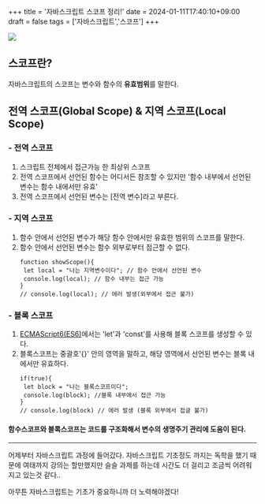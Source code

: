 +++
title = '자바스크립트 스코프 정리!'
date = 2024-01-11T17:40:10+09:00
draft = false
tags = ['자바스크립트','스코프']
+++

![](https://velog.velcdn.com/images/greysu1/post/c8dbca31-fe10-471c-bdad-798093c9698f/image.png)

## 스코프란?
자바스크립트의 스코프는 변수와 함수의 **유효범위**를 말한다.

## 전역 스코프(Global Scope) & 지역 스코프(Local Scope)

### - 전역 스코프
  
1. 스크립트 전체에서 접근가능 한 최상위 스코프
2. 전역 스코프에서 선언된 함수는 어디서든 참조할 수 있지만 '함수 내부에서 선언된 변수는 함수 내에서만 유효'
3. 전역 스코프에서 선언된 변수는 [전역 변수]라고 부른다.


### - 지역 스코프

1. 함수 안에서 선언된 변수가 해당 함수 안에서만 유효한 범위의 스코프를 말한다.
2. 함수 안에서 선언된 변수는 함수 외부로부터 접근할 수 없다.
   ```
   function showScope(){
    let local = "나는 지역변수이다"; // 함수 안에서 선언된 변수
    console.log(local); // 함수 내부는 접근 가능
   }
   // console.log(local); // 에러 발생(외부에서 접근 불가)
   ```


### - 블록 스코프

1. [ECMAScript6(ES6)](https://www.w3schools.com/js/js_es6.asp)에서는 'let'과 'const'를 사용해 블록 스코프를 생성할 수 있다.
2. 블록스코프는 중괄호'{}' 안의 영역을 말하고, 해당 영역에서 선언된 변수는 블록 내에서만 유효하다.
   ```
   if(true){
    let block = "나는 블록스코프이다";
    console.log(block); //블록 내부에서 접근 가능
   }
   // console.log(block) // 에러 발생 (블록 외부에서 접글 불가)
   ```


#### 함수스코프와 블록스코프는 코드를 구조화해서 변수의 생명주기 관리에 도움이 된다.

---

어제부터 자바스크립트 과정에 들어갔다.
자바스크립트 기초정도 까지는 독학을 했기 때문에
여태까지 강의는 할만했지만
슬슬 과제를 하는데 시간도 더 걸리고
조금씩 어려워지고 있는것 같다..

아무튼 자바스크립트는 기초가 중요하니까 더 노력해야겠다!

